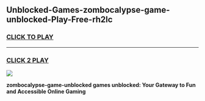 
## Unblocked-Games-zombocalypse-game-unblocked-Play-Free-rh2lc
<h3>
<a href="https://premium76.site?title=zombocalypse-game-unblocked&ref=10A">CLICK TO PLAY</a></h3>
<hr>

<h3>
<a href="https://premium76.site?title=zombocalypse-game-unblocked&ref=10A">CLICK 2 PLAY</a>
  
</h3>

<a href="https://premium76.site?title=zombocalypse-game-unblocked&ref=10A"><img src="https://clearcache.store/games.png"></a>


**zombocalypse-game-unblocked games unblocked: Your Gateway to Fun and Accessible Online Gaming**
